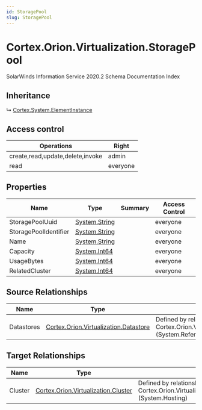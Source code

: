 ```yaml
---
id: StoragePool
slug: StoragePool
---
```


# Cortex.Orion.Virtualization.StoragePool

SolarWinds Information Service 2020.2 Schema Documentation Index

## Inheritance

↳ [Cortex.System.ElementInstance](./../Cortex.System/ElementInstance)

## Access control

| Operations | Right |
| ------ | ------ |
| create,read,update,delete,invoke | admin |
| read | everyone |

## Properties

| Name | Type | Summary | Access Control |
| ------ | ------ | ------ | ------ |
| StoragePoolUuid | [System.String](https://docs.microsoft.com/en-us/dotnet/api/system.string) |  | everyone |
| StoragePoolIdentifier | [System.String](https://docs.microsoft.com/en-us/dotnet/api/system.string) |  | everyone |
| Name | [System.String](https://docs.microsoft.com/en-us/dotnet/api/system.string) |  | everyone |
| Capacity | [System.Int64](https://docs.microsoft.com/en-us/dotnet/api/system.int64) |  | everyone |
| UsageBytes | [System.Int64](https://docs.microsoft.com/en-us/dotnet/api/system.int64) |  | everyone |
| RelatedCluster | [System.Int64](https://docs.microsoft.com/en-us/dotnet/api/system.int64) |  | everyone |

## Source Relationships

| Name | Type | Notes |
| ------ | ------ | ------ |
| Datastores | [Cortex.Orion.Virtualization.Datastore](./../Cortex.Orion.Virtualization/Datastore) | Defined by relationship Cortex.Orion.Virtualization.StoragePoolToDatastores (System.Reference) |

## Target Relationships

| Name | Type | Notes |
| ------ | ------ | ------ |
| Cluster | [Cortex.Orion.Virtualization.Cluster](./../Cortex.Orion.Virtualization/Cluster) | Defined by relationship Cortex.Orion.Virtualization.ClusterToStoragePools (System.Hosting) |

